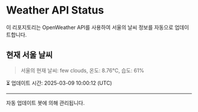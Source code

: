 
# Weather API Status

이 리포지토리는 OpenWeather API를 사용하여 서울의 날씨 정보를 자동으로 업데이트합니다.

## 현재 서울 날씨
> 서울의 현재 날씨: few clouds, 온도: 8.76°C, 습도: 61%

⏳ 업데이트 시간: 2025-03-09 10:00:12 (UTC)

---
자동 업데이트 봇에 의해 관리됩니다.
